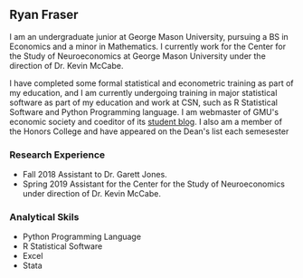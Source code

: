## Ryan Fraser

I am an undergraduate junior at George Mason University, pursuing a BS in Economics and a minor in Mathematics. I currently work for the Center for the Study of Neuroeconomics at George Mason University under the direction of Dr. Kevin McCabe.

I have completed some formal statistical and econometric training as part of my education, and I am currently undergoing training in major statistical software as part of my education and work at CSN, such as R Statistical Software and Python Programming language. I am webmaster of GMU's economic society and coeditor of its [student blog](https://gmueconsociety.wordpress.com/). I also am a member of the Honors College and have appeared on the Dean's list each semesester

### Research Experience
- Fall 2018 Assistant to Dr. Garett Jones.
- Spring 2019 Assistant for the Center for the Study of Neuroeconomics under direction of Dr. Kevin McCabe.

### Analytical Skils
- Python Programming Language
- R Statistical Software
- Excel
- Stata
